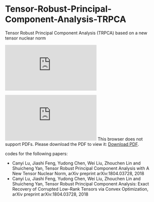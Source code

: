 # Tensor-Robust-Principal-Component-Analysis-TRPCA
Tensor Robust Principal Component Analysis (TRPCA) based on a new tensor nuclear norm


![Alt text](https://github.com/canyilu/-Tensor-Robust-Principal-Component-Analysis-TRPCA-/blob/master/fig_trpcaill.pdf)

<object data="https://github.com/canyilu/-Tensor-Robust-Principal-Component-Analysis-TRPCA-/blob/master/fig_trpcaill.pdf" type="application/pdf" width="700px" height="700px">
    <embed src="https://github.com/canyilu/-Tensor-Robust-Principal-Component-Analysis-TRPCA-/blob/master/fig_trpcaill.pdf">
        This browser does not support PDFs. Please download the PDF to view it: <a href="http://yoursite.com/the.pdf">Download PDF</a>.</p>
    </embed>
</object>


codes for the following papers:

* Canyi Lu, Jiashi Feng, Yudong Chen, Wei Liu, Zhouchen Lin and Shuicheng Yan, Tensor Robust Principal Component Analysis with A New Tensor Nuclear Norm, arXiv preprint arXiv:1804.03728, 2018
* Canyi Lu, Jiashi Feng, Yudong Chen, Wei Liu, Zhouchen Lin and Shuicheng Yan, Tensor Robust Principal Component Analysis: Exact Recovery of Corrupted Low-Rank Tensors via Convex Optimization, arXiv preprint arXiv:1804.03728, 2018

